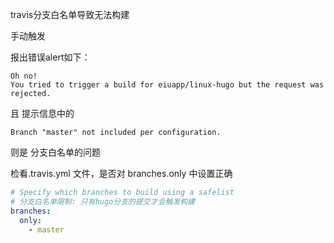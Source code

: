 

travis分支白名单导致无法构建

手动触发

报出错误alert如下：

```
Oh no!
You tried to trigger a build for eiuapp/linux-hugo but the request was rejected.
```

且 提示信息中的 
```
Branch "master" not included per configuration.
```

则是 分支白名单的问题

检看.travis.yml 文件，是否对 branches.only 中设置正确

```yml
# Specify which branches to build using a safelist
# 分支白名单限制: 只有hugo分支的提交才会触发构建
branches:
  only:
    - master 
```